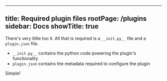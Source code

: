 
---
title: Required plugin files
rootPage: /plugins
sidebar: Docs
showTitle: true
---

There's very little too it. All that is required is a `__init.py__` file and a `plugin.json` file.

* `__init.py__` contains the python code powering the plugin's functionality
* `plugin.json` contains the metadata required to configure the plugin

Simple!